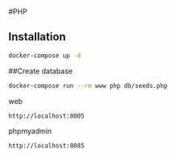 #PHP

## Installation
```bash
docker-compose up -d
```

##Create database
```bash
docker-compose run --rm www php db/seeds.php
```

web 
```bash
http://localhost:8005
```
phpmyadmin 
```bash
http://localhost:8085
```